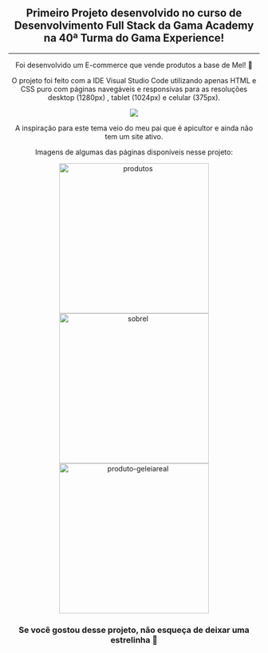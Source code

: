 
<div align="center">	
<h2>Primeiro Projeto desenvolvido no curso de Desenvolvimento Full Stack da Gama Academy na 40ª Turma do Gama Experience!</h2>

  ------------------------------------------------------------------------------------

Foi desenvolvido um E-commerce que vende produtos a base de Mel! :bee: 
<P>O projeto foi feito com a IDE Visual Studio Code utilizando apenas HTML e CSS puro
com páginas navegáveis e responsivas para as resoluções desktop (1280px) , tablet (1024px)  e celular (375px).

<a href="#"><img src="https://user-images.githubusercontent.com/85750919/143575677-67363ac8-1a17-4ebb-bf70-f1d0b4ce5acb.png"></a>

A inspiração para este tema veio do meu pai que é apicultor e ainda não tem um site ativo.

Imagens de algumas das páginas disponíveis nesse projeto:

<img src="https://user-images.githubusercontent.com/85750919/143575092-5af7fbc0-f7d4-446d-832d-4fc2d2700e40.png" alt="produtos" width="300"/> <img src="https://user-images.githubusercontent.com/85750919/143575090-0dbecb38-8fad-4e3f-9b41-688eecf06aeb.png" alt="sobrel" width="300"/>  <img src="https://user-images.githubusercontent.com/85750919/143575088-cd19deee-49c0-4e90-bf0e-54bf5c76e006.png" alt="produto-geleiareal" width="300"/> 

<h3>Se você gostou desse projeto, não esqueça de deixar uma estrelinha 🌟
